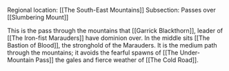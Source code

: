 Regional location: [[The South-East Mountains]]
Subsection: Passes over [[Slumbering Mount]]

This is the pass through the mountains that [[Garrick Blackthorn]], leader of [[The Iron-fist Marauders]] have dominion over. In the middle sits [[The Bastion of Blood]], the stronghold of the Marauders. It is the medium path through the mountains; it avoids the fearful spawns of [[The Under-Mountain Pass]] the gales and fierce weather of [[The Cold Road]]. 